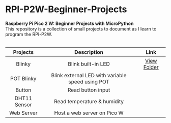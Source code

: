 # RPI-P2W-Beginner-Projects
**Raspberry Pi Pico 2 W: Beginner Projects with MicroPython**  
This repository is a collection of small projects to document as I learn to program the RPI-P2W.  
<br/>

| Projects | Description | Link |
| :---: | :---: | :---: |
| Blinky | Blink built-in LED | [View Folder](./Blinky) |
| POT Blinky | Blink external LED with variable speed using POT | |
| Button | Read button input | |
| DHT11 Sensor | Read temperature & humidity | |
| Web Server | Host a web server on Pico W | |
